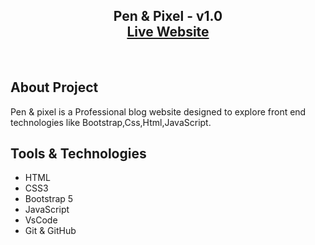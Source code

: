 <h2 align="center">
  Pen & Pixel - v1.0<br/>
   <a href="https://saikumarpagilla.github.io/Pen-pixel/">Live Website</a>
  
</h2>
<br/>

## About Project

Pen & pixel is a Professional blog website designed to explore front end technologies like Bootstrap,Css,Html,JavaScript.
<br/>


## Tools & Technologies

- HTML
- CSS3
- Bootstrap 5
- JavaScript
- VsCode
- Git & GitHub
